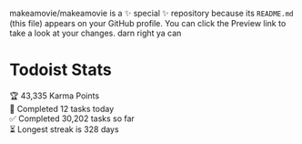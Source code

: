 makeamovie/makeamovie is a ✨ special ✨ repository because its `README.md` (this file) appears on your GitHub profile.
You can click the Preview link to take a look at your changes. darn right ya can

# Todoist Stats

<!-- TODO-IST:START -->
🏆  43,335 Karma Points           
🌸  Completed 12 tasks today           
✅  Completed 30,202 tasks so far           
⏳  Longest streak is 328 days
<!-- TODO-IST:END -->